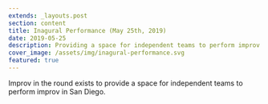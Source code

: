```yaml
---
extends: _layouts.post
section: content
title: Inagural Performance (May 25th, 2019)
date: 2019-05-25
description: Providing a space for independent teams to perform improv in San Diego
cover_image: /assets/img/inagural-performance.svg
featured: true
---
```


Improv in the round exists to provide a space for independent teams to perform improv in San Diego.